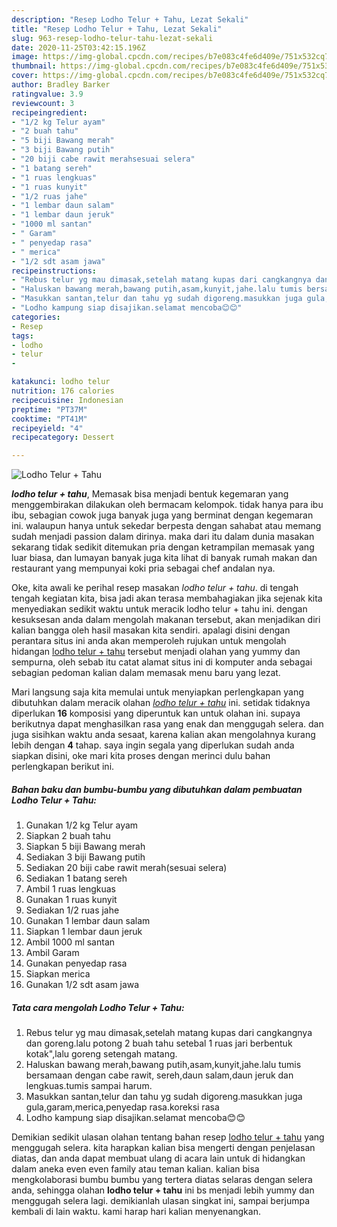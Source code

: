 ```yaml
---
description: "Resep Lodho Telur + Tahu, Lezat Sekali"
title: "Resep Lodho Telur + Tahu, Lezat Sekali"
slug: 963-resep-lodho-telur-tahu-lezat-sekali
date: 2020-11-25T03:42:15.196Z
image: https://img-global.cpcdn.com/recipes/b7e083c4fe6d409e/751x532cq70/lodho-telur-tahu-foto-resep-utama.jpg
thumbnail: https://img-global.cpcdn.com/recipes/b7e083c4fe6d409e/751x532cq70/lodho-telur-tahu-foto-resep-utama.jpg
cover: https://img-global.cpcdn.com/recipes/b7e083c4fe6d409e/751x532cq70/lodho-telur-tahu-foto-resep-utama.jpg
author: Bradley Barker
ratingvalue: 3.9
reviewcount: 3
recipeingredient:
- "1/2 kg Telur ayam"
- "2 buah tahu"
- "5 biji Bawang merah"
- "3 biji Bawang putih"
- "20 biji cabe rawit merahsesuai selera"
- "1 batang sereh"
- "1 ruas lengkuas"
- "1 ruas kunyit"
- "1/2 ruas jahe"
- "1 lembar daun salam"
- "1 lembar daun jeruk"
- "1000 ml santan"
- " Garam"
- " penyedap rasa"
- " merica"
- "1/2 sdt asam jawa"
recipeinstructions:
- "Rebus telur yg mau dimasak,setelah matang kupas dari cangkangnya dan goreng.lalu potong 2 buah tahu setebal 1 ruas jari berbentuk kotak&#34;,lalu goreng setengah matang."
- "Haluskan bawang merah,bawang putih,asam,kunyit,jahe.lalu tumis bersamaan dengan cabe rawit, sereh,daun salam,daun jeruk dan lengkuas.tumis sampai harum."
- "Masukkan santan,telur dan tahu yg sudah digoreng.masukkan juga gula,garam,merica,penyedap rasa.koreksi rasa"
- "Lodho kampung siap disajikan.selamat mencoba😊😊"
categories:
- Resep
tags:
- lodho
- telur
- 

katakunci: lodho telur  
nutrition: 176 calories
recipecuisine: Indonesian
preptime: "PT37M"
cooktime: "PT41M"
recipeyield: "4"
recipecategory: Dessert

---
```



![Lodho Telur + Tahu](https://img-global.cpcdn.com/recipes/b7e083c4fe6d409e/751x532cq70/lodho-telur-tahu-foto-resep-utama.jpg)

<b><i>lodho telur + tahu</i></b>, Memasak bisa menjadi bentuk kegemaran yang menggembirakan dilakukan oleh bermacam kelompok. tidak hanya para ibu ibu, sebagian cowok juga banyak juga yang berminat dengan kegemaran ini. walaupun hanya untuk sekedar berpesta dengan sahabat atau memang sudah menjadi passion dalam dirinya. maka dari itu dalam dunia masakan sekarang tidak sedikit ditemukan pria dengan ketrampilan memasak yang luar biasa, dan lumayan banyak juga kita lihat di banyak rumah makan dan restaurant yang mempunyai koki pria sebagai chef andalan nya.



Oke, kita awali ke perihal resep masakan <i>lodho telur + tahu</i>. di tengah tengah kegiatan kita, bisa jadi akan terasa membahagiakan jika sejenak kita menyediakan sedikit waktu untuk meracik lodho telur + tahu ini. dengan kesuksesan anda dalam mengolah makanan tersebut, akan menjadikan diri kalian bangga oleh hasil masakan kita sendiri. apalagi disini dengan perantara situs ini anda akan memperoleh rujukan untuk mengolah hidangan <u>lodho telur + tahu</u> tersebut menjadi olahan yang yummy dan sempurna, oleh sebab itu catat alamat situs ini di komputer anda sebagai sebagian pedoman kalian dalam memasak menu baru yang lezat.


Mari langsung saja kita memulai untuk menyiapkan perlengkapan yang dibutuhkan dalam meracik olahan <u><i>lodho telur + tahu</i></u> ini. setidak tidaknya diperlukan <b>16</b> komposisi yang diperuntuk kan untuk olahan ini. supaya berikutnya dapat menghasilkan rasa yang enak dan menggugah selera. dan juga sisihkan waktu anda sesaat, karena kalian akan mengolahnya kurang lebih dengan <b>4</b> tahap. saya ingin segala yang diperlukan sudah anda siapkan disini, oke mari kita proses dengan merinci dulu bahan perlengkapan berikut ini.

<!--inarticleads1-->

##### Bahan baku dan bumbu-bumbu yang dibutuhkan dalam pembuatan Lodho Telur + Tahu:

1. Gunakan 1/2 kg Telur ayam
1. Siapkan 2 buah tahu
1. Siapkan 5 biji Bawang merah
1. Sediakan 3 biji Bawang putih
1. Sediakan 20 biji cabe rawit merah(sesuai selera)
1. Sediakan 1 batang sereh
1. Ambil 1 ruas lengkuas
1. Gunakan 1 ruas kunyit
1. Sediakan 1/2 ruas jahe
1. Gunakan 1 lembar daun salam
1. Siapkan 1 lembar daun jeruk
1. Ambil 1000 ml santan
1. Ambil  Garam
1. Gunakan  penyedap rasa
1. Siapkan  merica
1. Gunakan 1/2 sdt asam jawa




<!--inarticleads2-->

##### Tata cara mengolah Lodho Telur + Tahu:

1. Rebus telur yg mau dimasak,setelah matang kupas dari cangkangnya dan goreng.lalu potong 2 buah tahu setebal 1 ruas jari berbentuk kotak&#34;,lalu goreng setengah matang.
1. Haluskan bawang merah,bawang putih,asam,kunyit,jahe.lalu tumis bersamaan dengan cabe rawit, sereh,daun salam,daun jeruk dan lengkuas.tumis sampai harum.
1. Masukkan santan,telur dan tahu yg sudah digoreng.masukkan juga gula,garam,merica,penyedap rasa.koreksi rasa
1. Lodho kampung siap disajikan.selamat mencoba😊😊




Demikian sedikit ulasan olahan tentang bahan resep <u>lodho telur + tahu</u> yang menggugah selera. kita harapkan kalian bisa mengerti dengan penjelasan diatas, dan anda dapat membuat ulang di acara lain untuk di hidangkan dalam aneka even even family atau teman kalian. kalian bisa mengkolaborasi bumbu bumbu yang tertera diatas selaras dengan selera anda, sehingga olahan <b>lodho telur + tahu</b> ini bs menjadi lebih yummy dan menggugah selera lagi. demikianlah ulasan singkat ini, sampai berjumpa kembali di lain waktu. kami harap hari kalian menyenangkan.
